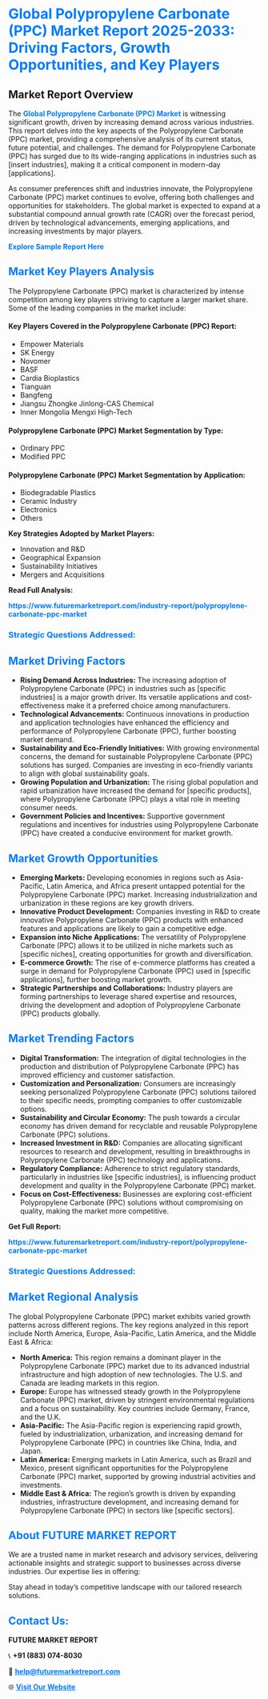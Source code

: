 <h1 style="color: #007BFF;">Global Polypropylene Carbonate (PPC) Market Report 2025-2033: Driving Factors, Growth Opportunities, and Key Players</h1>

<section id="overview">
<h2>Market Report Overview</h2>
<p>The <a href="https://www.futuremarketreport.com/industry-report/polypropylene-carbonate-ppc-market" style="color: #007BFF; text-decoration: none;"><strong>Global Polypropylene Carbonate (PPC) Market</strong></a> is witnessing significant growth, driven by increasing demand across various industries. This report delves into the key aspects of the Polypropylene Carbonate (PPC) market, providing a comprehensive analysis of its current status, future potential, and challenges. The demand for Polypropylene Carbonate (PPC) has surged due to its wide-ranging applications in industries such as [insert industries], making it a critical component in modern-day [applications].</p>
<p>As consumer preferences shift and industries innovate, the Polypropylene Carbonate (PPC) market continues to evolve, offering both challenges and opportunities for stakeholders. The global market is expected to expand at a substantial compound annual growth rate (CAGR) over the forecast period, driven by technological advancements, emerging applications, and increasing investments by major players.</p>
</section>

<section id="overview">
<p><a href="https://www.futuremarketreport.com/request-sample/reportId=26182" style="color: #007BFF; text-decoration: none;"><strong>Explore Sample Report Here</strong></a></p>
</section>

<section id="key-players">
<h2 style="color: #007BFF;">Market Key Players Analysis</h2>
<p>The Polypropylene Carbonate (PPC) market is characterized by intense competition among key players striving to capture a larger market share. Some of the leading companies in the market include:</p>
<h4>Key Players Covered in the Polypropylene Carbonate (PPC) Report:</h4>
<ul><li>Empower Materials</li><li>SK Energy</li><li>Novomer</li><li>BASF</li><li>Cardia Bioplastics</li><li>Tianguan</li><li>Bangfeng</li><li>Jiangsu Zhongke Jinlong-CAS Chemical</li><li>Inner Mongolia Mengxi High-Tech</li></ul>
<h4>Polypropylene Carbonate (PPC) Market Segmentation by Type:</h4>
<ul><li>Ordinary PPC</li><li>Modified PPC</li></ul>

<h4>Polypropylene Carbonate (PPC) Market Segmentation by Application:</h4>
<ul><li>Biodegradable Plastics</li><li>Ceramic Industry</li><li>Electronics</li><li>Others</li></ul>
<p><strong>Key Strategies Adopted by Market Players:</strong></p>
<ul>
<li>Innovation and R&D</li>
<li>Geographical Expansion</li>
<li>Sustainability Initiatives</li>
<li>Mergers and Acquisitions</li>
</ul>
</section>

<section>
<p><strong>Read Full Analysis: </strong></p><a href="https://www.futuremarketreport.com/industry-report/polypropylene-carbonate-ppc-market" style="color: #007BFF; text-decoration: none;"><strong>https://www.futuremarketreport.com/industry-report/polypropylene-carbonate-ppc-market</strong></a>
<h3 style="color: #007BFF;">Strategic Questions Addressed:</h3>
</section>

<section id="driving-factors">
<h2 style="color: #007BFF;">Market Driving Factors</h2>
<ul>
<li><strong>Rising Demand Across Industries:</strong> The increasing adoption of Polypropylene Carbonate (PPC) in industries such as [specific industries] is a major growth driver. Its versatile applications and cost-effectiveness make it a preferred choice among manufacturers.</li>
<li><strong>Technological Advancements:</strong> Continuous innovations in production and application technologies have enhanced the efficiency and performance of Polypropylene Carbonate (PPC), further boosting market demand.</li>
<li><strong>Sustainability and Eco-Friendly Initiatives:</strong> With growing environmental concerns, the demand for sustainable Polypropylene Carbonate (PPC) solutions has surged. Companies are investing in eco-friendly variants to align with global sustainability goals.</li>
<li><strong>Growing Population and Urbanization:</strong> The rising global population and rapid urbanization have increased the demand for [specific products], where Polypropylene Carbonate (PPC) plays a vital role in meeting consumer needs.</li>
<li><strong>Government Policies and Incentives:</strong> Supportive government regulations and incentives for industries using Polypropylene Carbonate (PPC) have created a conducive environment for market growth.</li>
</ul>
</section>

<section id="growth-opportunities">
<h2 style="color: #007BFF;">Market Growth Opportunities</h2>
<ul>
<li><strong>Emerging Markets:</strong> Developing economies in regions such as Asia-Pacific, Latin America, and Africa present untapped potential for the Polypropylene Carbonate (PPC) market. Increasing industrialization and urbanization in these regions are key growth drivers.</li>
<li><strong>Innovative Product Development:</strong> Companies investing in R&D to create innovative Polypropylene Carbonate (PPC) products with enhanced features and applications are likely to gain a competitive edge.</li>
<li><strong>Expansion into Niche Applications:</strong> The versatility of Polypropylene Carbonate (PPC) allows it to be utilized in niche markets such as [specific niches], creating opportunities for growth and diversification.</li>
<li><strong>E-commerce Growth:</strong> The rise of e-commerce platforms has created a surge in demand for Polypropylene Carbonate (PPC) used in [specific applications], further boosting market growth.</li>
<li><strong>Strategic Partnerships and Collaborations:</strong> Industry players are forming partnerships to leverage shared expertise and resources, driving the development and adoption of Polypropylene Carbonate (PPC) products globally.</li>
</ul>
</section>

<section id="trending-factors">
<h2 style="color: #007BFF;">Market Trending Factors</h2>
<ul>
<li><strong>Digital Transformation:</strong> The integration of digital technologies in the production and distribution of Polypropylene Carbonate (PPC) has improved efficiency and customer satisfaction.</li>
<li><strong>Customization and Personalization:</strong> Consumers are increasingly seeking personalized Polypropylene Carbonate (PPC) solutions tailored to their specific needs, prompting companies to offer customizable options.</li>
<li><strong>Sustainability and Circular Economy:</strong> The push towards a circular economy has driven demand for recyclable and reusable Polypropylene Carbonate (PPC) solutions.</li>
<li><strong>Increased Investment in R&D:</strong> Companies are allocating significant resources to research and development, resulting in breakthroughs in Polypropylene Carbonate (PPC) technology and applications.</li>
<li><strong>Regulatory Compliance:</strong> Adherence to strict regulatory standards, particularly in industries like [specific industries], is influencing product development and quality in the Polypropylene Carbonate (PPC) market.</li>
<li><strong>Focus on Cost-Effectiveness:</strong> Businesses are exploring cost-efficient Polypropylene Carbonate (PPC) solutions without compromising on quality, making the market more competitive.</li>
</ul>
</section>

<section>
<p><strong>Get Full Report: </strong></p><a href="https://www.futuremarketreport.com/industry-report/polypropylene-carbonate-ppc-market" style="color: #007BFF; text-decoration: none;"><strong>https://www.futuremarketreport.com/industry-report/polypropylene-carbonate-ppc-market</strong></a>
<h3 style="color: #007BFF;">Strategic Questions Addressed:</h3>
</section>


<section id="regional-analysis">
<h2 style="color: #007BFF;">Market Regional Analysis</h2>
<p>The global Polypropylene Carbonate (PPC) market exhibits varied growth patterns across different regions. The key regions analyzed in this report include North America, Europe, Asia-Pacific, Latin America, and the Middle East & Africa:</p>
<ul>
<li><strong>North America:</strong> This region remains a dominant player in the Polypropylene Carbonate (PPC) market due to its advanced industrial infrastructure and high adoption of new technologies. The U.S. and Canada are leading markets in this region.</li>
<li><strong>Europe:</strong> Europe has witnessed steady growth in the Polypropylene Carbonate (PPC) market, driven by stringent environmental regulations and a focus on sustainability. Key countries include Germany, France, and the U.K.</li>
<li><strong>Asia-Pacific:</strong> The Asia-Pacific region is experiencing rapid growth, fueled by industrialization, urbanization, and increasing demand for Polypropylene Carbonate (PPC) in countries like China, India, and Japan.</li>
<li><strong>Latin America:</strong> Emerging markets in Latin America, such as Brazil and Mexico, present significant opportunities for the Polypropylene Carbonate (PPC) market, supported by growing industrial activities and investments.</li>
<li><strong>Middle East & Africa:</strong> The region’s growth is driven by expanding industries, infrastructure development, and increasing demand for Polypropylene Carbonate (PPC) in sectors like [specific sectors].</li>
</ul>
</section>

<footer>
<h2 style="color: #007BFF;">About FUTURE MARKET REPORT</h2>
<p>We are a trusted name in market research and advisory services, delivering actionable insights and strategic support to businesses across diverse industries. Our expertise lies in offering:</p>

<p>Stay ahead in today’s competitive landscape with our tailored research solutions.</p>

<h2 style="color: #007BFF;">Contact Us:</h2>
<p><strong>FUTURE MARKET REPORT</strong></p>
<p>📞 <strong>+91 (883) 074-8030</strong></p>
<p>📧 <strong><a href="mailto:help@futuremarketreport.com" style="color: #007BFF;">help@futuremarketreport.com</a></strong></p>
<p>🌐 <strong><a href="https://www.futuremarketreport.com/" style="color: #007BFF;">Visit Our Website</a></strong></p>
</footer>
